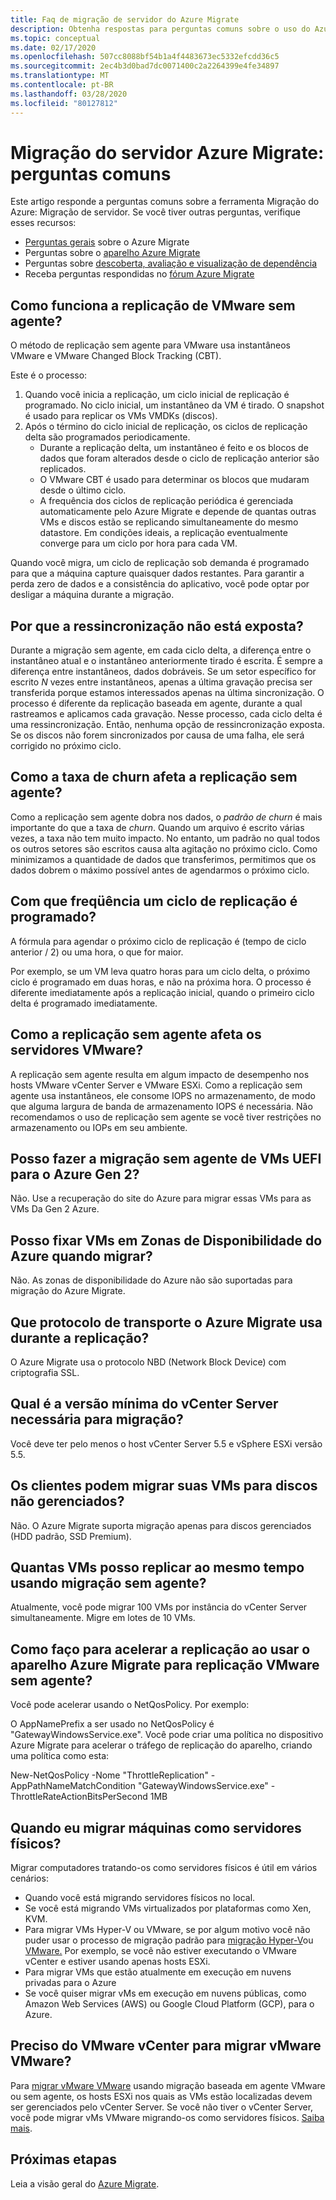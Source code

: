 ```yaml
---
title: Faq de migração de servidor do Azure Migrate
description: Obtenha respostas para perguntas comuns sobre o uso do Azure Migrate Server Migration para migrar máquinas.
ms.topic: conceptual
ms.date: 02/17/2020
ms.openlocfilehash: 507cc8088bf54b1a4f4483673ec5332efcdd36c5
ms.sourcegitcommit: 2ec4b3d0bad7dc0071400c2a2264399e4fe34897
ms.translationtype: MT
ms.contentlocale: pt-BR
ms.lasthandoff: 03/28/2020
ms.locfileid: "80127812"
---
```

# <a name="azure-migrate-server-migration-common-questions"></a>Migração do servidor Azure Migrate: perguntas comuns

Este artigo responde a perguntas comuns sobre a ferramenta Migração do Azure: Migração de servidor. Se você tiver outras perguntas, verifique esses recursos:

- [Perguntas gerais](resources-faq.md) sobre o Azure Migrate
- Perguntas sobre o [aparelho Azure Migrate](common-questions-appliance.md)
- Perguntas sobre [descoberta, avaliação e visualização de dependência](common-questions-discovery-assessment.md)
- Receba perguntas respondidas no [fórum Azure Migrate](https://aka.ms/AzureMigrateForum)

## <a name="how-does-agentless-vmware-replication-work"></a>Como funciona a replicação de VMware sem agente?

O método de replicação sem agente para VMware usa instantâneos VMware e VMware Changed Block Tracking (CBT).

Este é o processo:

1. Quando você inicia a replicação, um ciclo inicial de replicação é programado. No ciclo inicial, um instantâneo da VM é tirado. O snapshot é usado para replicar os VMs VMDKs (discos). 
2. Após o término do ciclo inicial de replicação, os ciclos de replicação delta são programados periodicamente.
    - Durante a replicação delta, um instantâneo é feito e os blocos de dados que foram alterados desde o ciclo de replicação anterior são replicados.
    - O VMware CBT é usado para determinar os blocos que mudaram desde o último ciclo.
    - A frequência dos ciclos de replicação periódica é gerenciada automaticamente pelo Azure Migrate e depende de quantas outras VMs e discos estão se replicando simultaneamente do mesmo datastore. Em condições ideais, a replicação eventualmente converge para um ciclo por hora para cada VM.

Quando você migra, um ciclo de replicação sob demanda é programado para que a máquina capture quaisquer dados restantes. Para garantir a perda zero de dados e a consistência do aplicativo, você pode optar por desligar a máquina durante a migração.

## <a name="why-isnt-resynchronization-exposed"></a>Por que a ressincronização não está exposta?

Durante a migração sem agente, em cada ciclo delta, a diferença entre o instantâneo atual e o instantâneo anteriormente tirado é escrita. É sempre a diferença entre instantâneos, dados dobráveis. Se um setor específico for escrito *N* vezes entre instantâneos, apenas a última gravação precisa ser transferida porque estamos interessados apenas na última sincronização. O processo é diferente da replicação baseada em agente, durante a qual rastreamos e aplicamos cada gravação. Nesse processo, cada ciclo delta é uma ressincronização. Então, nenhuma opção de ressincronização exposta. Se os discos não forem sincronizados por causa de uma falha, ele será corrigido no próximo ciclo. 

## <a name="how-does-churn-rate-affect-agentless-replication"></a>Como a taxa de churn afeta a replicação sem agente?

Como a replicação sem agente dobra nos dados, o *padrão de churn* é mais importante do que a taxa de *churn*. Quando um arquivo é escrito várias vezes, a taxa não tem muito impacto. No entanto, um padrão no qual todos os outros setores são escritos causa alta agitação no próximo ciclo. Como minimizamos a quantidade de dados que transferimos, permitimos que os dados dobrem o máximo possível antes de agendarmos o próximo ciclo.  

## <a name="how-frequently-is-a-replication-cycle-scheduled"></a>Com que freqüência um ciclo de replicação é programado?

A fórmula para agendar o próximo ciclo de replicação é (tempo de ciclo anterior / 2) ou uma hora, o que for maior.

Por exemplo, se um VM leva quatro horas para um ciclo delta, o próximo ciclo é programado em duas horas, e não na próxima hora. O processo é diferente imediatamente após a replicação inicial, quando o primeiro ciclo delta é programado imediatamente.

## <a name="how-does-agentless-replication-affect-vmware-servers"></a>Como a replicação sem agente afeta os servidores VMware?

A replicação sem agente resulta em algum impacto de desempenho nos hosts VMware vCenter Server e VMware ESXi. Como a replicação sem agente usa instantâneos, ele consome IOPS no armazenamento, de modo que alguma largura de banda de armazenamento IOPS é necessária. Não recomendamos o uso de replicação sem agente se você tiver restrições no armazenamento ou IOPs em seu ambiente.

## <a name="can-i-do-agentless-migration-of-uefi-vms-to-azure-gen-2"></a>Posso fazer a migração sem agente de VMs UEFI para o Azure Gen 2?

Não. Use a recuperação do site do Azure para migrar essas VMs para as VMs Da Gen 2 Azure. 

## <a name="can-i-pin-vms-to-azure-availability-zones-when-i-migrate"></a>Posso fixar VMs em Zonas de Disponibilidade do Azure quando migrar?

Não. As zonas de disponibilidade do Azure não são suportadas para migração do Azure Migrate.

## <a name="what-transport-protocol-does-azure-migrate-use-during-replication"></a>Que protocolo de transporte o Azure Migrate usa durante a replicação?

O Azure Migrate usa o protocolo NBD (Network Block Device) com criptografia SSL.

## <a name="what-is-the-minimum-vcenter-server-version-required-for-migration"></a>Qual é a versão mínima do vCenter Server necessária para migração?

Você deve ter pelo menos o host vCenter Server 5.5 e vSphere ESXi versão 5.5.

## <a name="can-customers-migrate-their-vms-to-unmanaged-disks"></a>Os clientes podem migrar suas VMs para discos não gerenciados?

Não. O Azure Migrate suporta migração apenas para discos gerenciados (HDD padrão, SSD Premium).

## <a name="how-many-vms-can-i-replicate-at-one-time-by-using-agentless-migration"></a>Quantas VMs posso replicar ao mesmo tempo usando migração sem agente?

Atualmente, você pode migrar 100 VMs por instância do vCenter Server simultaneamente. Migre em lotes de 10 VMs.

## <a name="how-do-i-throttle-replication-in-using-azure-migrate-appliance-for-agentless-vmware-replication"></a>Como faço para acelerar a replicação ao usar o aparelho Azure Migrate para replicação VMware sem agente?  

Você pode acelerar usando o NetQosPolicy. Por exemplo: 

O AppNamePrefix a ser usado no NetQosPolicy é "GatewayWindowsService.exe". Você pode criar uma política no dispositivo Azure Migrate para acelerar o tráfego de replicação do aparelho, criando uma política como esta:
 
New-NetQosPolicy -Nome "ThrottleReplication" -AppPathNameMatchCondition "GatewayWindowsService.exe" -ThrottleRateActionBitsPerSecond 1MB

## <a name="when-do-i-migrate-machines-as-physical-servers"></a>Quando eu migrar máquinas como servidores físicos?

Migrar computadores tratando-os como servidores físicos é útil em vários cenários:

- Quando você está migrando servidores físicos no local.
- Se você está migrando VMs virtualizados por plataformas como Xen, KVM.
- Para migrar VMs Hyper-V ou VMware, se por algum motivo você não puder usar o processo de migração padrão para [migração Hyper-V](tutorial-migrate-hyper-v.md)ou [VMware.](server-migrate-overview.md) Por exemplo, se você não estiver executando o VMware vCenter e estiver usando apenas hosts ESXi.
- Para migrar VMs que estão atualmente em execução em nuvens privadas para o Azure
- Se você quiser migrar vMs em execução em nuvens públicas, como Amazon Web Services (AWS) ou Google Cloud Platform (GCP), para o Azure.

## <a name="do-i-need-vmware-vcenter-to-migrate-vmware-vms"></a>Preciso do VMware vCenter para migrar vMware VMware?
Para [migrar vMware VMware](server-migrate-overview.md) usando migração baseada em agente VMware ou sem agente, os hosts ESXi nos quais as VMs estão localizadas devem ser gerenciados pelo vCenter Server. Se você não tiver o vCenter Server, você pode migrar vMs VMware migrando-os como servidores físicos. [Saiba mais](migrate-support-matrix-physical-migration.md).
 
## <a name="next-steps"></a>Próximas etapas

Leia a visão geral do [Azure Migrate](migrate-services-overview.md).
